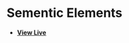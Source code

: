 # Sementic Elements

- [**View Live**](https://tahmid-sarker.github.io/Modern-HTML-CSS-Notes/01-Essential-HTML/10-Semantic-Elements/)